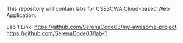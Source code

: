 This repository will contain labs for CSE3CWA Cloud-based Web Application.

Lab 1 Link:
https://github.com/SerenaCode03/my-awesome-project
https://github.com/SerenaCode03/lab-1
